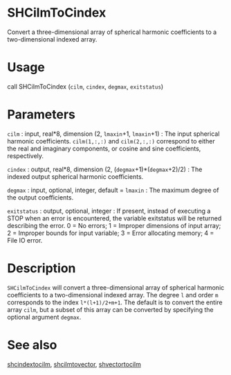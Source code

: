 # SHCilmToCindex

Convert a three-dimensional array of spherical harmonic coefficients to a two-dimensional indexed array.

# Usage

call SHCilmToCindex (`cilm`, `cindex`, `degmax`, `exitstatus`)

# Parameters

`cilm` : input, real\*8, dimension (2, `lmaxin`+1, `lmaxin`+1)
:   The input spherical harmonic coefficients. `cilm(1,:,:)` and `cilm(2,:,:)` correspond to either the real and imaginary components, or cosine and sine coefficients, respectively.

`cindex` : output, real\*8, dimension (2, (`degmax`+1)\*(`degmax`+2)/2)
:   The indexed output spherical harmonic coefficients.

`degmax` : input, optional, integer, default = `lmaxin`
:   The maximum degree of the output coefficients.

`exitstatus` : output, optional, integer
:   If present, instead of executing a STOP when an error is encountered, the variable exitstatus will be returned describing the error. 0 = No errors; 1 = Improper dimensions of input array; 2 = Improper bounds for input variable; 3 = Error allocating memory; 4 = File IO error.

# Description

`SHCilmToCindex` will convert a three-dimensional array of spherical harmonic coefficients to a two-dimensional indexed array.  The degree `l` and order `m` corresponds to the index `l*(l+1)/2+m+1`. The default is to convert the entire array `cilm`, but a subset of this array can be converted by specifying the optional argument `degmax`.

# See also

[shcindextocilm](shcindextocilm.html), [shcilmtovector](shcilmtovector.html), [shvectortocilm](shvectortocilm.html)
